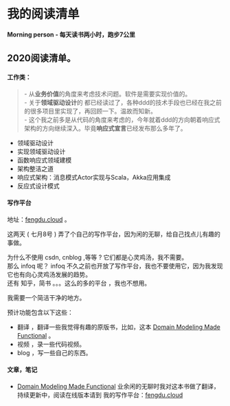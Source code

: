 # 我的阅读清单
**Morning person - 每天读书两小时，跑步7公里**    

  
## 2020阅读清单。

#### 工作类：
> \- 从**业务价值**的角度来考虑技术问题。软件是需要实现价值的。  
  \- 关于**领域驱动设计**的 都已经读过了，各种ddd的技术手段也已经在我之前的很多项目里实现了，再回顾一下。温故而知新。  
  \- 这个我之前多是从代码的角度来考虑的，今年就着ddd的方向朝着响应式架构的方向继续深入。毕竟**响应式宣言**已经发布那么多年了。
- 领域驱动设计 
- 实现领域驱动设计
- 函数响应式领域建模
- 架构整洁之道
- 响应式架构：消息模式Actor实现与Scala，Akka应用集成
- 反应式设计模式


#### 写作平台

地址：[fengdu.cloud](https://fengdu.cloud/) 。

这两天 ( 七月8号 ) 弄了个自己的写作平台，因为闲的无聊，给自己找点儿有趣的事做。

为什么不使用 csdn, cnblog ,等等 ? 它们都是心灵鸡汤，我不需要。  
那么 infoq 呢？ infoq 不久之前也开放了写作平台，我也不要使用它，因为我发现它也有向心灵鸡汤发展的趋势。  
还有 知乎，简书 。。。这么的多的平台 ，我也不想用。  

我需要一个简洁干净的地方。

预计功能包含以下这些：
* 翻译 ，翻译一些我觉得有趣的原版书，比如，这本 [Domain Modeling Made Functional](https://fengdu.cloud/books/dmmf/index.html) 。
* 视频 ，录一些代码视频。
* blog ，写一些自己的东西。



#### 文章，笔记
* [Domain Modeling Made Functional](./domain-modeling-made-functional/src/SUMMARY.md)   业余闲的无聊时我对这本书做了翻译，持续更新中，阅读在线版本请到 我的写作平台：[fengdu.cloud](https://fengdu.cloud/books/dmmf/index.html)





